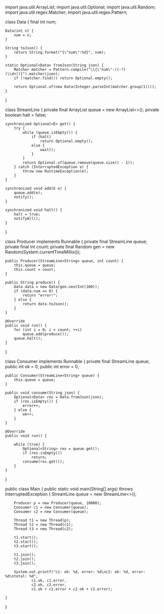 import java.util.ArrayList;
import java.util.Optional;
import java.util.Random;
import java.util.regex.Matcher;
import java.util.regex.Pattern;

class Data {
	final int num;

	Data(int n) {
		num = n;
	}

	String toJson() {
		return String.format("{\"num\":%d}", num);
	}

	static Optional<Data> fromJson(String json) {
		Matcher matcher = Pattern.compile("\\{\"num\":((-?)(\\d+))}").matcher(json);
		if (!matcher.find()) return Optional.empty();

		return Optional.of(new Data(Integer.parseInt(matcher.group(1))));
	}
}

class StreamLine<E> {
	private final ArrayList<E> queue = new ArrayList<>();
	private boolean halt = false;

	synchronized Optional<E> get() {
		try {
			while (queue.isEmpty()) {
				if (halt)
					return Optional.empty();
				else {
					wait();
				}
			}
			return Optional.of(queue.remove(queue.size() - 1));
		} catch (InterruptedException e) {
			throw new RuntimeException(e);
		}
	}

	synchronized void add(E e) {
		queue.add(e);
		notify();
	}

	synchronized void halt() {
		halt = true;
		notifyAll();
	}
}

class Producer implements Runnable {
	private final StreamLine<String> queue;
	private final int count;
	private final Random gen = new Random(System.currentTimeMillis());

	public Producer(StreamLine<String> queue, int count) {
		this.queue = queue;
		this.count = count;
	}

	public String produce() {
		Data data = new Data(gen.nextInt(100));
		if (data.num == 0) {
			return "error!";
		} else {
			return data.toJson();
		}
	}

	@Override
	public void run() {
		for (int i = 0; i < count; ++i)
			queue.add(produce());
		queue.halt();
	}
}

class Consumer implements Runnable {
	private final StreamLine<String> queue;
	public int ok = 0;
	public int error = 0;

	public Consumer(StreamLine<String> queue) {
		this.queue = queue;
	}

	public void consume(String json) {
		Optional<Data> res = Data.fromJson(json);
		if (res.isEmpty()) {
			error++;
		} else {
			ok++;
		}
	}

	@Override
	public void run() {

		while (true) {
			Optional<String> res = queue.get();
			if (res.isEmpty())
				return;
			consume(res.get());
		}
	}
}

public class Main {
	public static void main(String[] args) throws InterruptedException {
		StreamLine<String> queue = new StreamLine<>();

		Producer p = new Producer(queue, 10000);
		Consumer c1 = new Consumer(queue);
		Consumer c2 = new Consumer(queue);

		Thread t1 = new Thread(p);
		Thread t2 = new Thread(c1);
		Thread t3 = new Thread(c2);

		t1.start();
		t2.start();
		t3.start();

		t1.join();
		t2.join();
		t3.join();

		System.out.printf("c1: ok: %d, error: %d\nc2: ok: %d, error: %d\ntotal: %d",
				c1.ok, c1.error,
				c2.ok, c2.error,
				c1.ok + c1.error + c2.ok + c2.error);

	}
}

